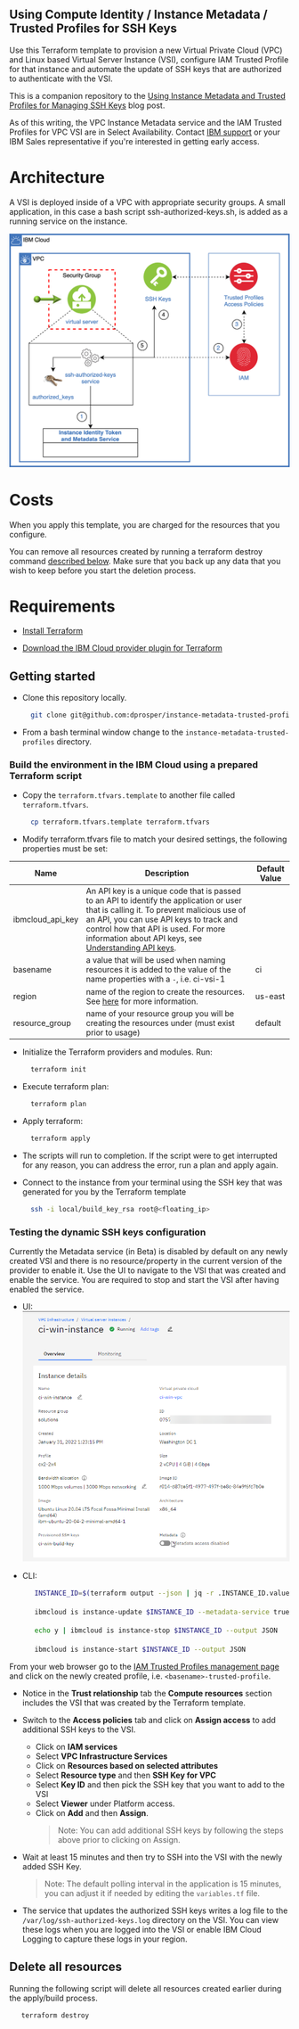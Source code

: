 ## Using Compute Identity / Instance Metadata / Trusted Profiles for SSH Keys

Use this Terraform template to provision a new Virtual Private Cloud (VPC) and Linux based Virtual Server Instance (VSI), configure IAM Trusted Profile for that instance and automate the update of SSH keys that are authorized to authenticate with the VSI.

This is a companion repository to the [Using Instance Metadata and Trusted Profiles for Managing SSH Keys](https://www.ibm.com/cloud/blog/using-instance-metadata-and-trusted-profiles-for-managing-ssh-keys) blog post.

As of this writing, the VPC Instance Metadata service and the IAM Trusted Profiles for VPC VSI are in Select Availability. Contact [IBM support](https://cloud.ibm.com/docs/vpc?topic=vpc-getting-help) or your IBM Sales representative if you're interested in getting early access.

# Architecture

A VSI is deployed inside of a VPC with appropriate security groups. A small application, in this case a bash script ssh-authorized-keys.sh, is added as a running service on the instance.

![Architecture](images/Architecture.png)

# Costs

When you apply this template, you are charged for the resources that you configure.

You can remove all resources created by running a terraform destroy command [described below](#delete-all-resources). Make sure that you back up any data that you wish to keep before you start the deletion process.

# Requirements

- [Install Terraform](https://www.terraform.io/downloads.html)

- [Download the IBM Cloud provider plugin for Terraform](https://github.com/IBM-Cloud/terraform-provider-ibm#download-the-provider-from-the-terraform-registry-option-1)

## Getting started

- Clone this repository locally.

  ```sh
    git clone git@github.com:dprosper/instance-metadata-trusted-profiles.git
  ```

- From a bash terminal window change to the `instance-metadata-trusted-profiles` directory.

### Build the environment in the IBM Cloud using a prepared Terraform script

- Copy the `terraform.tfvars.template` to another file called `terraform.tfvars`.

  ```sh
    cp terraform.tfvars.template terraform.tfvars
  ```

- Modify terraform.tfvars file to match your desired settings, the following properties must be set:

| Name             | Description                                                                                                                                                                                                                                                                                                                             | Default Value |
| ---------------- | --------------------------------------------------------------------------------------------------------------------------------------------------------------------------------------------------------------------------------------------------------------------------------------------------------------------------------------- | ------------- |
| ibmcloud_api_key | An API key is a unique code that is passed to an API to identify the application or user that is calling it. To prevent malicious use of an API, you can use API keys to track and control how that API is used. For more information about API keys, see [Understanding API keys](https://cloud.ibm.com/docs/iam?topic=iam-manapikey). |
| basename         | a value that will be used when naming resources it is added to the value of the name properties with a `-`, i.e. ci-vsi-1                                                                                                                                                                                                               | ci            |
| region           | name of the region to create the resources. See [here](https://cloud.ibm.com/docs/vpc?topic=vpc-creating-a-vpc-in-a-different-region) for more information.                                                                                                                                                                             | us-east       |
| resource_group   | name of your resource group you will be creating the resources under (must exist prior to usage)                                                                                                                                                                                                                                        | default       |

- Initialize the Terraform providers and modules. Run:

  ```sh
    terraform init
  ```

- Execute terraform plan:

  ```sh
    terraform plan
  ```

- Apply terraform:

  ```sh
    terraform apply
  ```

- The scripts will run to completion. If the script were to get interrupted for any reason, you can address the error, run a plan and apply again.

- Connect to the instance from your terminal using the SSH key that was generated for you by the Terraform template
  ```sh
    ssh -i local/build_key_rsa root@<floating_ip>
  ```

### Testing the dynamic SSH keys configuration

Currently the Metadata service (in Beta) is disabled by default on any newly created VSI and there is no resource/property in the current version of the provider to enable it.  Use the UI to navigate to the VSI that was created and enable the service.  You are required to stop and start the VSI after having enabled the service.  
  - UI: 
      ![UI](images/ui.png)

  - CLI: 
      ```sh
         INSTANCE_ID=$(terraform output --json | jq -r .INSTANCE_ID.value)

         ibmcloud is instance-update $INSTANCE_ID --metadata-service true --output JSON

         echo y | ibmcloud is instance-stop $INSTANCE_ID --output JSON

         ibmcloud is instance-start $INSTANCE_ID --output JSON
      ```
From your web browser go to the [IAM Trusted Profiles management page](https://cloud.ibm.com/iam/trusted-profiles) and click on the newly created profile, i.e. `<basename>-trusted-profile`.

- Notice in the **Trust relationship** tab the **Compute resources** section includes the VSI that was created by the Terraform template.
- Switch to the **Access policies** tab and click on **Assign access** to add additional SSH keys to the VSI.
  - Click on **IAM services**
  - Select **VPC Infrastructure Services**
  - Click on **Resources based on selected attributes**
  - Select **Resource type** and then **SSH Key for VPC**
  - Select **Key ID** and then pick the SSH key that you want to add to the VSI
  - Select **Viewer** under Platform access.
  - Click on **Add** and then **Assign**.
    > Note: You can add additional SSH keys by following the steps above prior to clicking on Assign.
- Wait at least 15 minutes and then try to SSH into the VSI with the newly added SSH Key.

  > Note: The default polling interval in the application is 15 minutes, you can adjust it if needed by editing the `variables.tf` file.

- The service that updates the authorized SSH keys writes a log file to the `/var/log/ssh-authorized-keys.log` directory on the VSI. You can view these logs when you are logged into the VSI or enable IBM Cloud Logging to capture these logs in your region.

## Delete all resources

Running the following script will delete all resources created earlier during the apply/build process.

```sh
   terraform destroy
```
